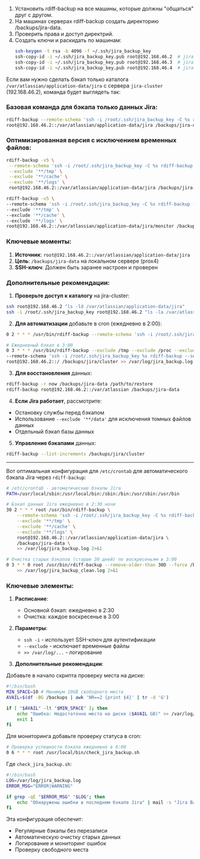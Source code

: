 1. Установить rdiff-backup на все машины, которые должны "общаться" друг с другом.
2. На машинах серверах rdiff-backup создать директорию /backups/jira-data.
3. Проверить права и доступ директрий.
4. Создать ключи и раскидать по машинам:
   ```bash
   ssh-keygen -t rsa -b 4096 -f ~/.ssh/jira_backup_key
   ssh-copy-id -i ~/.ssh/jira_backup_key.pub root@192.168.46.2  # jira-cluster
   ssh-copy-id -i ~/.ssh/jira_backup_key.pub root@192.168.46.3  # jira-node
   ssh-copy-id -i ~/.ssh/jira_backup_key.pub root@192.168.46.4  # jira-node2
   ```


Если вам нужно сделать бэкап только каталога `/var/atlassian/application-data/jira` с сервера `jira-cluster` (192.168.46.2), команда будет выглядеть так:

### Базовая команда для бэкапа только данных Jira:
```bash
rdiff-backup --remote-schema 'ssh -i /root/.ssh/jira_backup_key -C %s rdiff-backup --server' \
root@192.168.46.2::/var/atlassian/application-data/jira /backups/jira-data
```

### Оптимизированная версия с исключением временных файлов:
```bash
rdiff-backup -v5 \
 --remote-schema 'ssh -i /root/.ssh/jira_backup_key -C %s rdiff-backup --server' \
 --exclude '**/tmp' \
 --exclude '**/cache' \
 --exclude '**/logs' \
 root@192.168.46.2::/var/atlassian/application-data/jira /backups/jira-data
```
```bash
rdiff-backup -v5 \
--remote-schema 'ssh -i /root/.ssh/jira_backup_key -C %s rdiff-backup --server' \
--exclude '**/tmp' \
--exclude '**/cache' \
--exclude '**/logs' \
root@192.168.46.2::/var/atlassian/application-data/jira/monitor /backups/jira-data/monitor
```


### Ключевые моменты:
1. **Источник**: `root@192.168.46.2::/var/atlassian/application-data/jira`
2. **Цель**: `/backups/jira-data` на локальном сервере (prox4)
3. **SSH-ключ**: Должен быть заранее настроен и проверен

### Дополнительные рекомендации:

1. **Проверьте доступ к каталогу** на jira-cluster:
```bash
ssh root@192.168.46.2 "ls -ld /var/atlassian/application-data/jira"
ssh -i /root/.ssh/jira_backup_key root@192.168.46.2 "ls -la /var/atlassian/application-data/jira/monitor"
```

2. **Для автоматизации** добавьте в cron (ежедневно в 2:00):
```bash
0 2 * * * /usr/bin/rdiff-backup --remote-schema 'ssh -i /root/.ssh/jira_backup_key -C %s rdiff-backup --server' root@192.168.46.2::/var/atlassian/application-data/jira /backups/jira-data >> /var/log/jira_backup.log 2>&1
```
```bash
# Ежедневный бэкап в 3:00
0 3 * * * /usr/bin/rdiff-backup --exclude /tmp --exclude /proc --exclude /sys --exclude /dev \
--remote-schema 'ssh -i /root/.ssh/jira_backup_key %s rdiff-backup --server' \
root@192.168.46.2::/ /backups/jira/cluster >> /var/log/jira_backup.log 2>&1
```

3. **Для восстановления** данных:
```bash
rdiff-backup -r now /backups/jira-data /path/to/restore
rdiff-backup root@192.168.46.2::/var/atlassian /backups/jira-data
```

4. **Если Jira работает**, рассмотрите:
- Остановку службы перед бэкапом
- Использование `--exclude '**/data'` для исключения томных файлов данных
- Отдельный бэкап базы данных

5. **Управление бэкапами** данных:
```bash
rdiff-backup --list-increments /backups/jira/cluster
```

----------------------------------------------------------

Вот оптимальная конфигурация для `/etc/crontab` для автоматического бэкапа Jira через `rdiff-backup`:

```bash
# /etc/crontab - автоматические бэкапы Jira
PATH=/usr/local/sbin:/usr/local/bin:/sbin:/bin:/usr/sbin:/usr/bin

# Бэкап данных Jira ежедневно в 2:30 ночи
30 2 * * * root /usr/bin/rdiff-backup \
    --remote-schema 'ssh -i /root/.ssh/jira_backup_key -C %s rdiff-backup --server' \
    --exclude '**/tmp' \
    --exclude '**/cache' \
    --exclude '**/logs' \
    root@192.168.46.2::/var/atlassian/application-data/jira \
    /backups/jira-data \
    >> /var/log/jira_backup.log 2>&1

# Очистка старых бэкапов (старше 30 дней) по воскресеньям в 3:00
0 3 * * 0 root /usr/bin/rdiff-backup --remove-older-than 30D --force /backups/jira-data \
    >> /var/log/jira_backup_clean.log 2>&1
```

### Ключевые элементы:

1. **Расписание**:
   - Основной бэкап: ежедневно в 2:30
   - Очистка: каждое воскресенье в 3:00

2. **Параметры**:
   - `ssh -i` - использует SSH-ключ для аутентификации
   - `--exclude` - исключает временные файлы
   - `>> /var/log/...` - логирование

3. **Дополнительные рекомендации**:

Добавьте в начало скрипта проверку места на диске:
```bash
#!/bin/bash
MIN_SPACE=10 # Минимум 10GB свободного места
AVAIL=$(df -BG /backups | awk 'NR==2 {print $4}' | tr -d 'G')

if [ "$AVAIL" -lt "$MIN_SPACE" ]; then
    echo "Ошибка: Недостаточно места на диске ($AVAIL GB)" >> /var/log/jira_backup.log
    exit 1
fi
```

Для мониторинга добавьте проверку статуса в cron:
```bash
# Проверка успешности бэкапа ежедневно в 6:00
0 6 * * * root /usr/local/bin/check_jira_backup.sh
```

Где `check_jira_backup.sh`:
```bash
#!/bin/bash
LOG=/var/log/jira_backup.log
ERROR_MSG="ERROR|WARNING"

if grep -qE "$ERROR_MSG" "$LOG"; then
    echo "Обнаружены ошибки в последнем бэкапе Jira" | mail -s "Jira Backup Alert" admin@example.com
fi
```

Эта конфигурация обеспечит:
- Регулярные бэкапы без перезаписи
- Автоматическую очистку старых данных
- Логирование и мониторинг ошибок
- Проверку свободного места
